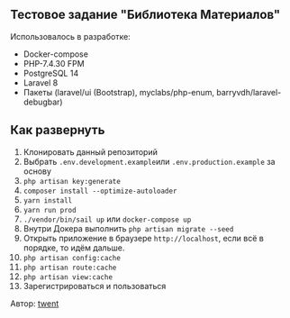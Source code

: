 ## Тестовое задание "Библиотека Материалов"

Использовалось в разработке:

- Docker-compose
- PHP-7.4.30 FPM
- PostgreSQL 14
- Laravel 8
- Пакеты (laravel/ui (Bootstrap), myclabs/php-enum, barryvdh/laravel-debugbar)

## Как развернуть

1) Клонировать данный репозиторий
2) Выбрать `.env.development.example`или `.env.production.example` за основу
3) `php artisan key:generate`
4) `composer install --optimize-autoloader`
5) `yarn install`
6) `yarn run prod`
7) `./vendor/bin/sail up` или `docker-compose up`
8) Внутри Докера выполнить `php artisan migrate --seed`
9) Открыть приложение в браузере `http://localhost`, если всё в порядке, то идём дальше.
10) `php artisan config:cache`
11) `php artisan route:cache`
12) `php artisan view:cache`
13) Зарегистрироваться и пользоваться

Автор: [twent](https://github.com/twent)
